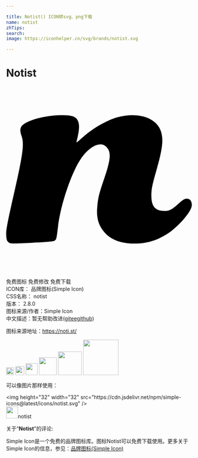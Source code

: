 ```yaml
---

title: Notist() ICON转svg、png下载
name: notist
zhTips: 
search: 
image: https://iconhelper.cn/svg/brands/notist.svg

---
```


# Notist  <small style="font-size: 60%;font-weight: 100"></small>

<div id="svg" class="svg-wrap">
<svg role="img" xmlns="http://www.w3.org/2000/svg" viewBox="0 0 24 24"><title>Notist icon</title><path d="M5.934 3.801c-1.099.11-2.288.4-3.038.74-1.069.499-1.259.869-.909 1.868.36 1.04.19 2.308-1 7.505C.109 17.79-.04 18.6.01 19.32c.04.47.09.63.29.79.22.179.33.189 1.688.129 3.408-.17 4.057-.22 4.267-.34.24-.13.25-.2.44-1.758.32-2.868 1.788-7.155 3.027-8.894 1.06-1.479 2.359-2.128 3.098-1.549.78.62.76 1.559-.13 4.147-.68 1.999-.79 2.428-.909 3.617-.15 1.46.13 2.489.96 3.408.849.94 2.118 1.409 3.846 1.409 1.64 0 2.968-.41 4.377-1.339 1.29-.86 2.828-2.608 3.008-3.428.1-.41-.07-.859-.35-.969-.41-.15-.65-.04-1.389.63-.859.78-1.249.949-2.008.889-1.01-.08-1.45-.66-1.45-1.919 0-.899.09-1.349.65-3.317.79-2.728.93-3.967.58-5.027-.57-1.768-2.978-2.538-5.646-1.798-1.449.41-3.238 1.449-4.597 2.688-.38.34-.68.59-.68.56 0-.02.07-.35.16-.72.34-1.499.2-2.248-.479-2.598-.39-.2-1.599-.26-2.828-.13z"/></svg>
</div>
<detail full-name='notist'></detail>

<div class="detail-page">
<p>
<span><span class="badge-success badge">免费图标</span> <span class="badge-success badge">免费修改</span>  <span class="badge-success badge">免费下载</span> </span>
<br/>
<span>
ICON库：
<span class="badge-secondary badge">品牌图标(Simple Icon)</span> 
</span>
<br/>
<span>
CSS名称：
<span class="badge-secondary badge">notist</span> 
</span>

<br/>
<span>
版本：
<span class="badge-secondary badge">2.8.0</span> 
</span>
<br/>
<span>图标来源/作者：<span class="badge-light badge">Simple Icon</span></span> 
<br/>
<span class="zh-detail">中文描述：暂无<span class="help-link"><span>帮助改进</span>(<a href="https://gitee.com/liuwave/icon-helper/edit/master/json/brands/notist.json" target="_blank" rel="noopener noreferrer">gitee</a><a href="https://github.com/liuwave/icon-helper/edit/master/json/brands/notist.json" target="_blank" rel="noopener noreferrer">github</a></span>)</span><br/>
</p>
</div><div class="description description alert alert-light"><p>图标来源地址：<a href="https://noti.st/" target="_blank" rel="noopener noreferrer">https://noti.st/</a></p></div>
<div class="alert alert-dark">
<img height="21" width="21" src="https://cdn.jsdelivr.net/npm/simple-icons@latest/icons/notist.svg" />
<img height="24" width="24" src="https://cdn.jsdelivr.net/npm/simple-icons@latest/icons/notist.svg" />
<img height="32" width="32" src="https://cdn.jsdelivr.net/npm/simple-icons@latest/icons/notist.svg" />
<img height="48" width="48" src="https://cdn.jsdelivr.net/npm/simple-icons@latest/icons/notist.svg" />
<img height="64" width="64" src="https://cdn.jsdelivr.net/npm/simple-icons@latest/icons/notist.svg" />
<img height="96" width="96" src="https://cdn.jsdelivr.net/npm/simple-icons@latest/icons/notist.svg" />

</div>
<div>
  <p>可以像图片那样使用：    
  </p>
  <div class="alert alert-primary" style="font-size: 14px">
    &lt;img height="32" width="32" src="https://cdn.jsdelivr.net/npm/simple-icons@latest/icons/notist.svg" /&gt;
    <copy-btn content='<img height="32" width="32" src="https://cdn.jsdelivr.net/npm/simple-icons@latest/icons/notist.svg" />'></copy-btn>
  </div>
  <div class="alert alert-secondary">
    <img height="32" width="32" src="https://cdn.jsdelivr.net/npm/simple-icons@latest/icons/notist.svg" />notist
    <copy-btn content="notist" btn-title="复制图标名称"></copy-btn>
  </div>
</div>
<div class="icon-detail__container">
<p>关于“<b>Notist</b>”的评论:</p>
</div>
<Vssue title="关于“Notist”的评论" />
<div><p>Simple Icon是一个免费的品牌图标库。图标Notist可以免费下载使用。更多关于  Simple Icon的信息，参见：<a target="_blank" href="https://iconhelper.cn/brands.html">品牌图标(Simple Icon)</a>
</p></div>
